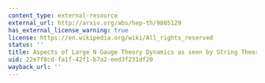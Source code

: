 ```yaml
---
content_type: external-resource
external_url: http://arxiv.org/abs/hep-th/9805129
has_external_license_warning: true
license: https://en.wikipedia.org/wiki/All_rights_reserved
status: ''
title: Aspects of Large N Gauge Theory Dynamics as seen by String Theory
uid: 22e7f8cd-fa1f-42f1-b7a2-eed3f231df20
wayback_url: ''
---
```

